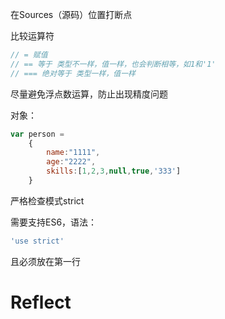 在Sources（源码）位置打断点

比较运算符

```JavaScript
// = 赋值
// == 等于 类型不一样，值一样，也会判断相等，如1和'1'
// === 绝对等于 类型一样，值一样
```

尽量避免浮点数运算，防止出现精度问题

对象：

```JavaScript
var person = 
    {
        name:"1111",
        age:"2222",
        skills:[1,2,3,null,true,'333']
    }
```

严格检查模式strict

需要支持ES6，语法：

```javascript
'use strict'
```

且必须放在第一行



# Reflect
